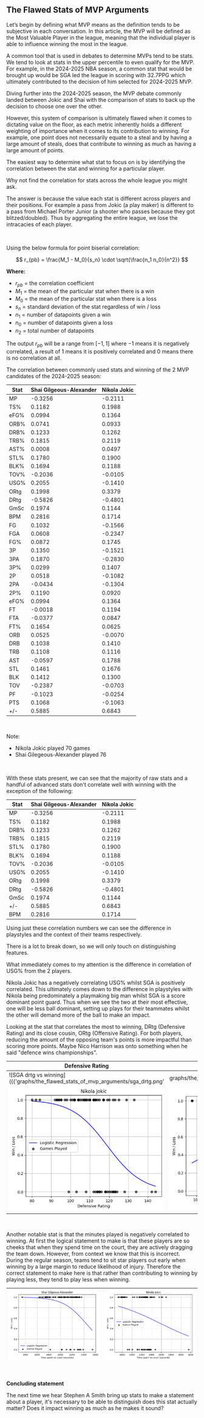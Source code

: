 ## The Flawed Stats of MVP Arguments


Let’s begin by defining what MVP means as the definition tends to be subjective in each conversation. In this article, the MVP will be defined as the Most Valuable Player in the league, meaning that the individual player is able to influence winning the most in the league.

A common tool that is used in debates to determine MVPs tend to be stats. We tend to look at stats in the upper percentile to even qualify for the MVP. For example, in the 2024-2025 NBA season, a common stat that would be brought up would be SGA led the league in scoring with 32.7PPG which ultimately contributed to the decision of him selected for 2024-2025 MVP.

Diving further into the 2024-2025 season, the MVP debate commonly landed between Jokic and Shai with the comparison of stats to back up the decision to choose one over the other. 

However, this system of comparison is ultimately flawed when it comes to dictating value on the floor, as each metric inherently holds a different weighting of importance when it comes to its contribution to winning. For example, one point does not necessarily equate to a steal and by having a large amount of steals, does that contribute to winning as much as having a large amount of points.

The easiest way to determine what stat to focus on is by identifying the correlation between the stat and winning for a particular player.

Why not find the correlation for stats across the whole league you might ask. 

The answer is because the value each stat is different across players and their positions. For example a pass from Jokic (a play maker) is different to a pass from Michael Porter Junior (a shooter who passes because they got blitzed/doubled). Thus by aggregating the entire league, we lose the intracacies of each player.

<br>

Using the below formula for point biserial correlation:

$$
r_{pb} = \frac{M_1 - M_0}{s_n} \cdot \sqrt{\frac{n_1 n_0}{n^2}}
$$

**Where:**

- $r_{pb}$ = the correlation coefficient  
- $M_1$ = the mean of the particular stat when there is a win  
- $M_0$ = the mean of the particular stat when there is a loss  
- $s_n$ = standard deviation of the stat regardless of win / loss  
- $n_1$ = number of datapoints given a win  
- $n_0$ = number of datapoints given a loss  
- $n_2$ = total number of datapoints 

The output $r_{pb}$ will be a range from $[-1, 1]$ where $-1$ means it is negatively correlated, a result of $1$ means it is positively correlated and $0$ means there is no correlation at all.
<br>

The correlation between commonly used stats and winning of the 2 MVP candidates of the 2024-2025 season:

| Stat  | Shai Gilgeous-Alexander | Nikola Jokic |
|-------|-------------------------|--------------|
| MP    | -0.3256                  | -0.2111      |
| TS%   | 0.1182                   | 0.1988       |
| eFG%  | 0.0994                   | 0.1364       |
| ORB%  | 0.0741                   | 0.0933       |
| DRB%  | 0.1233                   | 0.1262       |
| TRB%  | 0.1815                   | 0.2119       |
| AST%  | 0.0008                   | 0.0497       |
| STL%  | 0.1780                   | 0.1900       |
| BLK%  | 0.1694                   | 0.1188       |
| TOV%  | -0.2036                  | -0.0105      |
| USG%  | 0.2055                   | -0.1410      |
| ORtg  | 0.1998                   | 0.3379       |
| DRtg  | -0.5826                  | -0.4801      |
| GmSc  | 0.1974                   | 0.1144       |
| BPM   | 0.2816                   | 0.1714       |
| FG    | 0.1032                   | -0.1566      |
| FGA   | 0.0608                   | -0.2347      |
| FG%   | 0.0872                   | 0.1745       |
| 3P    | 0.1350                   | -0.1521      |
| 3PA   | 0.1870                   | -0.2830      |
| 3P%   | 0.0299                   | 0.1407       |
| 2P    | 0.0518                   | -0.1082      |
| 2PA   | -0.0434                  | -0.1304      |
| 2P%   | 0.1190                   | 0.0920       |
| eFG%  | 0.0994                   | 0.1364       |
| FT    | -0.0018                  | 0.1194       |
| FTA   | -0.0377                  | 0.0847       |
| FT%   | 0.1654                   | 0.0625       |
| ORB   | 0.0525                   | -0.0070      |
| DRB   | 0.1038                   | 0.1410       |
| TRB   | 0.1108                   | 0.1116       |
| AST   | -0.0597                  | 0.1788       |
| STL   | 0.1461                   | 0.1676       |
| BLK   | 0.1412                   | 0.1300       |
| TOV   | -0.2387                  | -0.0703      |
| PF    | -0.1023                  | -0.0254      |
| PTS   | 0.1068                   | -0.1063      |
| +/-   | 0.5885                   | 0.6843       |


<br>

Note:
- Nikola Jokic played 70 games
- Shai Gilegeous-Alexander played 76

<br>

With these stats present, we can see that the majority of raw stats and a handful of advanced stats don't correlate well with winning with the exception of the following:

| Stat  | Shai Gilgeous-Alexander | Nikola Jokic |
|-------|-------------------------|--------------|
| MP    | -0.3256                  | -0.2111      |
| TS%   | 0.1182                   | 0.1988       |
| DRB%  | 0.1233                   | 0.1262       |
| TRB%  | 0.1815                   | 0.2119       |
| STL%  | 0.1780                   | 0.1900       |
| BLK%  | 0.1694                   | 0.1188       |
| TOV%  | -0.2036                  | -0.0105      |
| USG%  | 0.2055                   | -0.1410      |
| ORtg  | 0.1998                   | 0.3379       |
| DRtg  | -0.5826                  | -0.4801      |
| GmSc  | 0.1974                   | 0.1144       |
| +/-   | 0.5885                   | 0.6843       |
| BPM   | 0.2816                   | 0.1714       |

Using just these correlation numbers we can see the difference in playstyles and the context of their teams respectively.

There is a lot to break down, so we will only touch on distinguishing features.

What immediately comes to my attention is the difference in correlation of USG% from the 2 players.

Nikola Jokic has a negatively correlating USG% whilst SGA is positively correlated. This ultimately comes down to the difference in playstyles with Nikola being predominately a playmaking big man whilst SGA is a score dominant point guard. Thus when we see the two at their most effective, one will be less ball dominant, setting up plays for their teammates whilst the other will demand more of the ball to make an impact.

Looking at the stat that correlates the most to winning, DRtg (Defensive Rating) and its close cousin, ORtg (Offensive Rating). For both players, reducing the amount of the opposing team's points is more impactful than scoring more points. Maybe Nico Harrison was onto something when he said "defence wins championships".

| Defensive Rating | Offensive Rating |
|---------|---------|
| ![SGA drtg vs winning]({{'graphs/the_flawed_stats_of_mvp_arguments/sga_drtg.png' | graphs/the_flawed_stats_of_mvp_arguments/sga_drtg.png}}) | ![SGA ortg vs winning](graphs/the_flawed_stats_of_mvp_arguments/sga_ortg.png) |
| ![Jokiv drtg vs winning](graphs/the_flawed_stats_of_mvp_arguments/nikola_jokic_drtg.png) | ![Jokic minutes vs winning](graphs/the_flawed_stats_of_mvp_arguments/jokic_ortg.png) |

<br>

Another notable stat is that the minutes played is negatively correlated to winning. At first the logical statement to make is that these players are so cheeks that when they spend time on the court, they are actively dragging the team down. However, from context we know that this is incorrect. During the regular season, teams tend to sit star players out early when winning by a large margin to reduce likelihood of injury. Therefore the correct statement to make here is that rather than contributing to winning by playing less, they tend to play less when winning.


| ![SGA minutes vs winning](graphs/the_flawed_stats_of_mvp_arguments/sga_minutes.png) | ![Jokic minutes vs winning](graphs/the_flawed_stats_of_mvp_arguments/jokic_minutes.png) |
|---------|---------|

<br>

**Concluding statement**

The next time we hear Stephen A Smith bring up stats to make a statement about a player, it's necessary to be able to distinguish does this stat actually matter? Does it impact winning as much as he makes it sound?